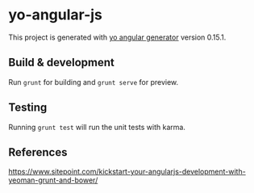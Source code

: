 # yo-angular-js

This project is generated with [yo angular generator](https://github.com/yeoman/generator-angular)
version 0.15.1.

## Build & development

Run `grunt` for building and `grunt serve` for preview.

## Testing

Running `grunt test` will run the unit tests with karma.

References
----------
https://www.sitepoint.com/kickstart-your-angularjs-development-with-yeoman-grunt-and-bower/
